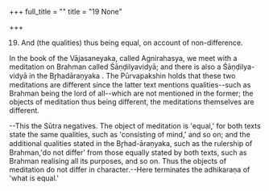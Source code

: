 +++
full_title = ""
title = "19 None"

+++


19. And (the qualities) thus being equal, on account of non-difference.

In the book of the Vājasaneyaka, called Agnirahasya, we meet with a meditation on Brahman called Śāṇḍilyavidyā; and there is also a Śāṇḍilya-vidyā in the Br̥hadāraṇyaka . The Pūrvapakshin holds that these two meditations are different since the latter text mentions qualities--such as Brahman being the lord of all--which are not mentioned in the former; the objects of meditation thus being different, the meditations themselves are different.

 --This the Sūtra negatives. The object of meditation is 'equal,' for both texts state the same qualities, such as 'consisting of mind,' and so on; and the additional qualities stated in the Br̥had-āraṇyaka, such as the rulership of Brahman,'do not differ' from those equally stated by both texts, such as Brahman realising all its purposes, and so on. Thus the objects of meditation do not differ in character.--Here terminates the adhikaraṇa of 'what is equal.'

